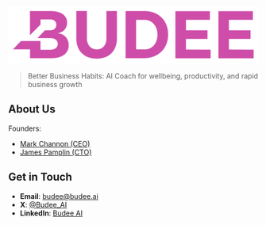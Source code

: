 [![Budee](/profile/budee-title.png)](https://budee.ai)

> Better Business Habits: AI Coach for wellbeing, productivity, and rapid business growth

## About Us

Founders:

- [Mark Channon (CEO)](https://www.linkedin.com/in/markchannon/)
- [James Pamplin (CTO)](https://github.com/jamespamplin)

## Get in Touch

- **Email**: [budee@budee.ai](mailto:budee@budee.ai)
- **X**: [@Budee_AI](https://x.com/Budee_AI)
- **LinkedIn**: [Budee AI](https://www.linkedin.com/company/budeeai)

